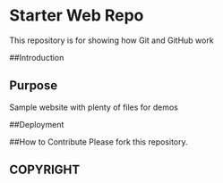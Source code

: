 # Starter Web Repo

This repository is for showing how Git and GitHub work

##Introduction

## Purpose

Sample website with plenty of files for demos

##Deployment

##How to Contribute
Please fork this repository.

## COPYRIGHT
